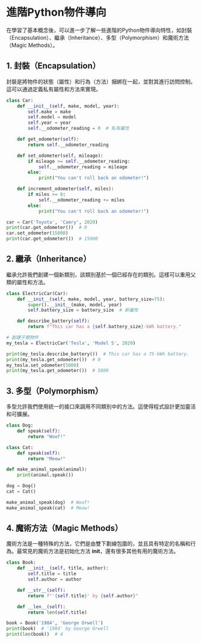 # 進階Python物件導向

在學習了基本概念後，可以進一步了解一些進階的Python物件導向特性，如封裝（Encapsulation）、繼承（Inheritance）、多型（Polymorphism）和魔術方法（Magic Methods）。

## 1. 封裝（Encapsulation）

封裝是將物件的狀態（屬性）和行為（方法）捆綁在一起，並對其進行訪問控制。這可以通過定義私有屬性和方法來實現。
```python
class Car:
    def __init__(self, make, model, year):
        self.make = make
        self.model = model
        self.year = year
        self.__odometer_reading = 0  # 私有屬性

    def get_odometer(self):
        return self.__odometer_reading

    def set_odometer(self, mileage):
        if mileage >= self.__odometer_reading:
            self.__odometer_reading = mileage
        else:
            print("You can't roll back an odometer!")

    def increment_odometer(self, miles):
        if miles >= 0:
            self.__odometer_reading += miles
        else:
            print("You can't roll back an odometer!")

car = Car('Toyota', 'Camry', 2020)
print(car.get_odometer())  # 0
car.set_odometer(15000)
print(car.get_odometer())  # 15000
```

## 2. 繼承（Inheritance）

繼承允許我們創建一個新類別，該類別基於一個已經存在的類別。這樣可以重用父類的屬性和方法。
```python
class ElectricCar(Car):
    def __init__(self, make, model, year, battery_size=75):
        super().__init__(make, model, year)
        self.battery_size = battery_size  # 新屬性

    def describe_battery(self):
        return f"This car has a {self.battery_size}-kWh battery."

# 創建子類物件
my_tesla = ElectricCar('Tesla', 'Model S', 2020)

print(my_tesla.describe_battery())  # This car has a 75-kWh battery.
print(my_tesla.get_odometer())  # 0
my_tesla.set_odometer(5000)
print(my_tesla.get_odometer())  # 5000
```

## 3. 多型（Polymorphism）

多型允許我們使用統一的接口來調用不同類別中的方法。這使得程式設計更加靈活和可擴展。
```python
class Dog:
    def speak(self):
        return "Woof!"

class Cat:
    def speak(self):
        return "Meow!"

def make_animal_speak(animal):
    print(animal.speak())

dog = Dog()
cat = Cat()

make_animal_speak(dog)  # Woof!
make_animal_speak(cat)  # Meow!
```

## 4. 魔術方法（Magic Methods）

魔術方法是一種特殊的方法，它們是由雙下劃線包圍的，並且具有特定的名稱和行為。最常見的魔術方法是初始化方法 __init__，還有很多其他有用的魔術方法。
```python
class Book:
    def __init__(self, title, author):
        self.title = title
        self.author = author

    def __str__(self):
        return f"'{self.title}' by {self.author}"

    def __len__(self):
        return len(self.title)

book = Book('1984', 'George Orwell')
print(book)  # '1984' by George Orwell
print(len(book))  # 4
```

